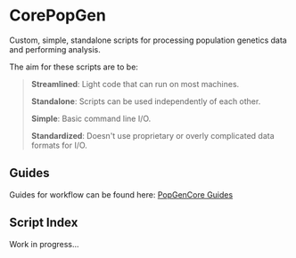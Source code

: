 # CorePopGen
 Custom, simple, standalone scripts for processing population genetics data and performing analysis.

 The aim for these scripts are to be:

> **Streamlined**: Light code that can run on most machines.
>
> **Standalone**: Scripts can be used independently of each other.
>
> **Simple**: Basic command line I/O.
>
> **Standardized**: Doesn't use proprietary or overly complicated data formats for I/O.

## Guides
Guides for workflow can be found here: [PopGenCore Guides](https://xavierbarton.com/guides/)

## Script Index
Work in progress...
 

